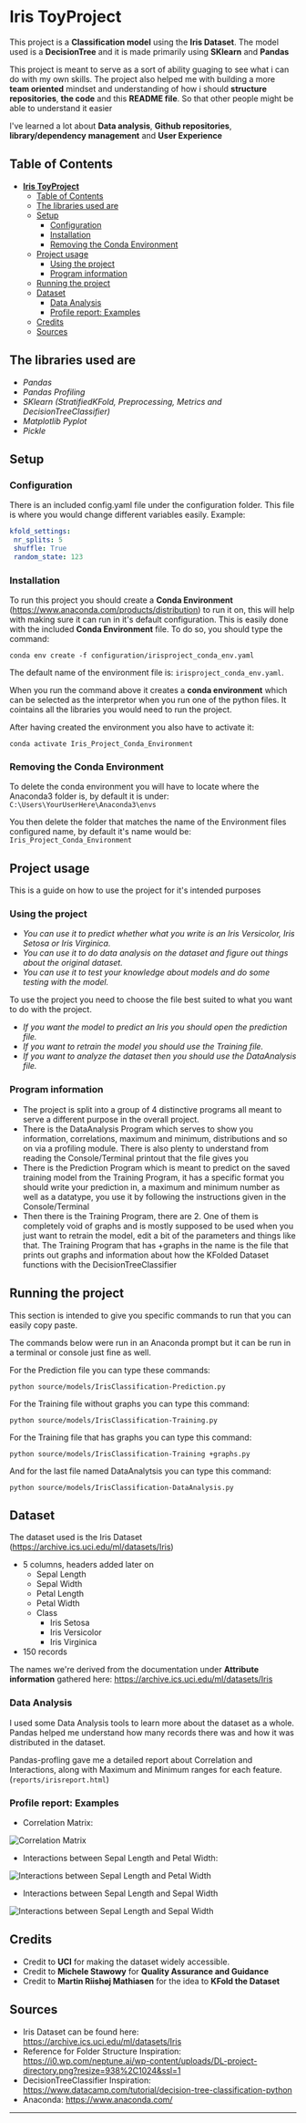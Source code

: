 # **Iris ToyProject**

This project is a **Classification model** using the **Iris Dataset**. The model used is a **DecisionTree** and it is made primarily using **SKlearn** and **Pandas**

This project is meant to serve as a sort of ability guaging to see what i can do with my own skills.
The project also helped me with building a more **team oriented** mindset and understanding of how i should **structure repositories**, **the code** and this **README file**. So that other people might be able to understand it easier

I've learned a lot about **Data analysis**, **Github repositories**, **library/dependency** **management** and **User Experience**

## Table of Contents

- [**Iris ToyProject**](#iris-toyproject)
  - [Table of Contents](#table-of-contents)
  - [The libraries used are](#the-libraries-used-are)
  - [Setup](#setup)
    - [Configuration](#configuration)
    - [Installation](#installation)
    - [Removing the Conda Environment](#removing-the-conda-environment)
  - [Project usage](#project-usage)
    - [Using the project](#using-the-project)
    - [Program information](#program-information)
  - [Running the project](#running-the-project)
  - [Dataset](#dataset)
    - [Data Analysis](#data-analysis)
    - [Profile report: Examples](#profile-report-examples)
  - [Credits](#credits)
  - [Sources](#sources)

## The libraries used are

- *Pandas*
- *Pandas Profiling*
- *SKlearn (StratifiedKFold, Preprocessing, Metrics and DecisionTreeClassifier)*
- *Matplotlib Pyplot*
- *Pickle*

## Setup

### Configuration

There is an included config.yaml file under the configuration folder. This file is where you would change different variables easily. Example:

```yaml
kfold_settings:
 nr_splits: 5
 shuffle: True
 random_state: 123
```

### Installation

To run this project you should create a **Conda Environment** (<https://www.anaconda.com/products/distribution>) to run it on, this will help with making sure it can run in it's default configuration. This is easily done with the included **Conda Environment** file.
To do so, you should type the command:

```console
conda env create -f configuration/irisproject_conda_env.yaml
```

The default name of the environment file is: `irisproject_conda_env.yaml`.

When you run the command above it creates a **conda environment** which can be selected as the interpretor when you run one of the python files. It cointains all the libraries you would need to run the project.

After having created the environment you also have to activate it:

```console
conda activate Iris_Project_Conda_Environment
```

### Removing the Conda Environment

To delete the conda environment you will have to locate where the Anaconda3 folder is, by default it is under: `C:\Users\YourUserHere\Anaconda3\envs`

You then delete the folder that matches the name of the Environment files configured name, by default it's name would be: `Iris_Project_Conda_Environment`

## Project usage

This is a guide on how to use the project for it's intended purposes

### Using the project

- *You can use it to predict whether what you write is an Iris Versicolor, Iris Setosa or Iris Virginica.*
- *You can use it to do data analysis on the dataset and figure out things about the original dataset.*
- *You can use it to test your knowledge about models and do some testing with the model.*

To use the project you need to choose the file best suited to what you want to do with the project.

- *If you want the model to predict an Iris you should open the prediction file.*
- *If you want to retrain the model you should use the Training file.*
- *If you want to analyze the dataset then you should use the DataAnalysis file.*

### Program information

- The project is split into a group of 4 distinctive programs all meant to serve a different purpose in the overall project.
- There is the DataAnalysis Program which serves to show you information, correlations, maximum and minimum, distributions and so on via a profiling module.
There is also plenty to understand from reading the Console/Terminal printout that the file gives you
- There is the Prediction Program which is meant to predict on the saved training model from the Training Program, it has a specific format you should write your prediction in,
a maximum and minimum number as well as a datatype, you use it by following the instructions given in the Console/Terminal
- Then there is the Training Program, there are 2. One of them is completely void of graphs and is mostly supposed to be used when you just want to retrain the model, edit a bit of the parameters
and things like that. The Training Program that has +graphs in the name is the file that prints out graphs and information about how the KFolded Dataset functions with the DecisionTreeClassifier

## Running the project

This section is intended to give you specific commands to run that you can easily copy paste.

The commands below were run in an Anaconda prompt but it can be run in a terminal or console just fine as well.

For the Prediction file you can type these commands:

```console
python source/models/IrisClassification-Prediction.py 
```

For the Training file without graphs you can type this command:

```console
python source/models/IrisClassification-Training.py
```

For the Training file that has graphs you can type this command:

```console
python source/models/IrisClassification-Training +graphs.py
```

And for the last file named DataAnalytsis you can type this command:

```console
python source/models/IrisClassification-DataAnalysis.py
```

## Dataset

The dataset used is the Iris Dataset (<https://archive.ics.uci.edu/ml/datasets/Iris>)

- 5 columns, headers added later on
  - Sepal Length
  - Sepal Width
  - Petal Length
  - Petal Width
  - Class
    - Iris Setosa
    - Iris Versicolor
    - Iris Virginica
- 150 records

The names we're derived from the documentation under **Attribute information** gathered here: <https://archive.ics.uci.edu/ml/datasets/Iris>

### Data Analysis

I used some Data Analysis tools to learn more about the dataset as a whole. Pandas helped me understand how many records there was and how it was distributed in the dataset.

Pandas-profling gave me a detailed report about Correlation and Interactions, along with Maximum and Minimum ranges for each feature. (`reports/irisreport.html`)

### Profile report: Examples

- Correlation Matrix:

![Correlation Matrix](docs/READMEIrisDataReportCorrelation.png)

- Interactions between Sepal Length and Petal Width:

![Interactions between Sepal Length and Petal Width](docs/READMEIrisDataReportInteractionSepalLengthVSPetalWidth.png)

- Interactions between Sepal Length and Sepal Width

![Interactions between Sepal Length and Sepal Width](docs/READMEIrisDataReportInteractionSepalLengthSepalWidth.png)

## Credits

- Credit to **UCI** for making the dataset widely accessible.
- Credit to **Michele Stawowy** for **Quality Assurance and Guidance**
- Credit to **Martin Riishøj Mathiasen** for the idea to **KFold the Dataset**

## Sources

- Iris Dataset can be found here: <https://archive.ics.uci.edu/ml/datasets/Iris>
- Reference for Folder Structure Inspiration: <https://i0.wp.com/neptune.ai/wp-content/uploads/DL-project-directory.png?resize=938%2C1024&ssl=1>
- DecisionTreeClassifier Inspiration: <https://www.datacamp.com/tutorial/decision-tree-classification-python>
- Anaconda: <https://www.anaconda.com/>

---
